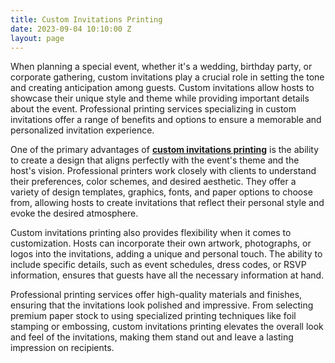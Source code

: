 ```yaml
---
title: Custom Invitations Printing
date: 2023-09-04 10:10:00 Z
layout: page
---
```


When planning a special event, whether it's a wedding, birthday party, or corporate gathering, custom invitations play a crucial role in setting the tone and creating anticipation among guests. Custom invitations allow hosts to showcase their unique style and theme while providing important details about the event. Professional printing services specializing in custom invitations offer a range of benefits and options to ensure a memorable and personalized invitation experience.

One of the primary advantages of **[custom invitations printing](https://www.lesliestore.com/)** is the ability to create a design that aligns perfectly with the event's theme and the host's vision. Professional printers work closely with clients to understand their preferences, color schemes, and desired aesthetic. They offer a variety of design templates, graphics, fonts, and paper options to choose from, allowing hosts to create invitations that reflect their personal style and evoke the desired atmosphere.

Custom invitations printing also provides flexibility when it comes to customization. Hosts can incorporate their own artwork, photographs, or logos into the invitations, adding a unique and personal touch. The ability to include specific details, such as event schedules, dress codes, or RSVP information, ensures that guests have all the necessary information at hand.

Professional printing services offer high-quality materials and finishes, ensuring that the invitations look polished and impressive. From selecting premium paper stock to using specialized printing techniques like foil stamping or embossing, custom invitations printing elevates the overall look and feel of the invitations, making them stand out and leave a lasting impression on recipients.
